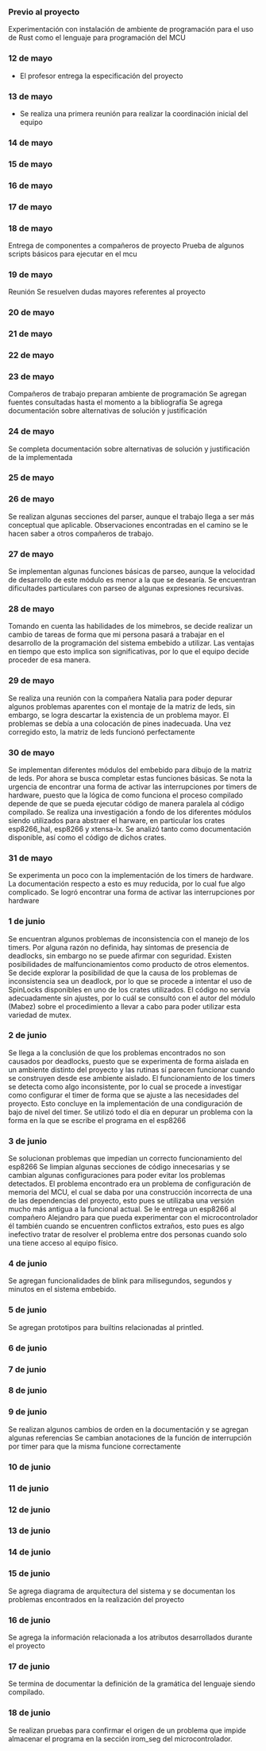 ### Previo al proyecto

Experimentación con instalación de ambiente de programación para el uso de Rust como el lenguaje para programación del MCU

### 12 de mayo

- El profesor entrega la especificación del proyecto

### 13 de mayo

- Se realiza una primera reunión para realizar la coordinación inicial del equipo

### 14 de mayo

### 15 de mayo

### 16 de mayo

### 17 de mayo

### 18 de mayo

Entrega de componentes a compañeros de proyecto
Prueba de algunos scripts básicos para ejecutar en el mcu

### 19 de mayo

Reunión
Se resuelven dudas mayores referentes al proyecto

### 20 de mayo

### 21 de mayo

### 22 de mayo

### 23 de mayo

Compañeros de trabajo preparan ambiente de programación
Se agregan fuentes consultadas hasta el momento a la bibliografía
Se agrega documentación sobre alternativas de solución y justificación 

### 24 de mayo

Se completa documentación sobre alternativas de solución y justificación de la implementada

### 25 de mayo


### 26 de mayo

Se realizan algunas secciones del parser, aunque el trabajo llega a ser más conceptual que aplicable. Observaciones encontradas en el camino se le hacen saber a otros compañeros de trabajo.

### 27 de mayo

Se implementan algunas funciones básicas de parseo, aunque la velocidad de desarrollo de este módulo es menor a la que se desearía. 
Se encuentran dificultades particulares con parseo de algunas expresiones recursivas.

### 28 de mayo

Tomando en cuenta las habilidades de los mimebros, se decide realizar un cambio de tareas de forma que mi persona pasará a trabajar en el desarrollo de la programación del sistema embebido a utilizar. Las ventajas en tiempo que esto implica son significativas, por lo que el equipo decide proceder de esa manera.

### 29 de mayo

Se realiza una reunión con la compañera Natalia para poder depurar algunos problemas aparentes con el montaje de la matriz de leds, sin embargo, se logra descartar la existencia de un problema mayor. El problemas se debía a una colocación de pines inadecuada. Una vez corregido esto, la matriz de leds funcionó perfectamente

### 30 de mayo

Se implementan diferentes módulos del embebido para dibujo de la matriz de leds. Por ahora se busca completar estas funciones básicas.
Se nota la urgencia de encontrar una forma de activar las interrupciones por timers de hardware, puesto que la lógica de como funciona el proceso compilado depende de que se pueda ejecutar código de manera paralela al código compilado.
Se realiza una investigación a fondo de los diferentes módulos siendo utilizados para abstraer el harware, en particular los crates esp8266_hal, esp8266 y xtensa-lx. Se analizó tanto como documentación disponible, así como el código de dichos crates.

### 31 de mayo

Se experimenta un poco con la implementación de los timers de hardware. La documentación respecto a esto es muy reducida, por lo cual fue algo complicado.
Se logró encontrar una forma de activar las interrupciones por hardware

### 1 de junio

Se encuentran algunos problemas de inconsistencia con el manejo de los timers. Por alguna razón no definida, hay síntomas de presencia de deadlocks, sin embargo no se puede afirmar con seguridad. Existen posibilidades de malfuncionamientos como producto de otros elementos. 
Se decide explorar la posibilidad de que la causa de los problemas de inconsistencia sea un deadlock, por lo que se procede a intentar el uso de SpinLocks disponibles en uno de los crates utilizados. El código no servía adecuadamente sin ajustes, por lo cuál se consultó con el autor del módulo (Mabez) sobre el procedimiento a llevar a cabo para poder utilizar esta variedad de mutex.

### 2 de junio

Se llega a la conclusión de que los problemas encontrados no son causados por deadlocks, puesto que se experimenta de forma aislada en un ambiente distinto del proyecto y las rutinas sí parecen funcionar cuando se construyen desde ese ambiente aislado. 
El funcionamiento de los timers se detecta como algo inconsistente, por lo cual se procede a investigar como configurar el timer de forma que se ajuste a las necesidades del proyecto. Esto concluye en la implementación de una condiguración de bajo de nivel del timer.
Se utilizó todo el día en depurar un problema con la forma en la que se escribe el programa en el esp8266

### 3 de junio

Se solucionan problemas que impedían un correcto funcionamiento del esp8266
Se limpian algunas secciones de código innecesarias y se cambian algunas configuraciones para poder evitar los problemas detectados.
El problema encontrado era un problema de configuración de memoria del MCU, el cual se daba por una construcción incorrecta de una de las dependencias del proyecto, esto pues se utilizaba una versión mucho más antigua a la funcional actual.
Se le entrega un esp8266 al compañero Alejandro para que pueda experimentar con el microcontrolador él también cuando se encuentren conflictos extraños, esto pues es algo inefectivo tratar de resolver el problema entre dos personas cuando solo una tiene acceso al equipo físico. 

### 4 de junio

Se agregan funcionalidades de blink para milisegundos, segundos y minutos en el sistema embebido.

### 5 de junio

Se agregan prototipos para builtins relacionadas al printled.
### 6 de junio

### 7 de junio

### 8 de junio


### 9 de junio

Se realizan algunos cambios de orden en la documentación y se agregan algunas referencias
Se cambian anotaciones de la función de interrupción por timer para que la misma funcione correctamente
### 10 de junio

### 11 de junio

### 12 de junio

### 13 de junio

### 14 de junio


### 15 de junio

Se agrega diagrama de arquitectura del sistema y se documentan los problemas encontrados en la realización del proyecto
### 16 de junio

Se agrega la información relacionada a los atributos desarrollados durante el proyecto
### 17 de junio

Se termina de documentar la definición de la gramática del lenguaje siendo compilado.
### 18 de junio

Se realizan pruebas para confirmar el origen de un problema que impide almacenar el programa en la sección irom_seg del microcontrolador. 